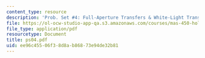 ```yaml
---
content_type: resource
description: 'Prob. Set #4: Full-Aperture Transfers & White-Light Transmission Holograms'
file: https://ol-ocw-studio-app-qa.s3.amazonaws.com/courses/mas-450-holographic-imaging-spring-2003/ee96c45506f38d8ab86873e94de32b81_ps04.pdf
file_type: application/pdf
resourcetype: Document
title: ps04.pdf
uid: ee96c455-06f3-8d8a-b868-73e94de32b81
---
```

